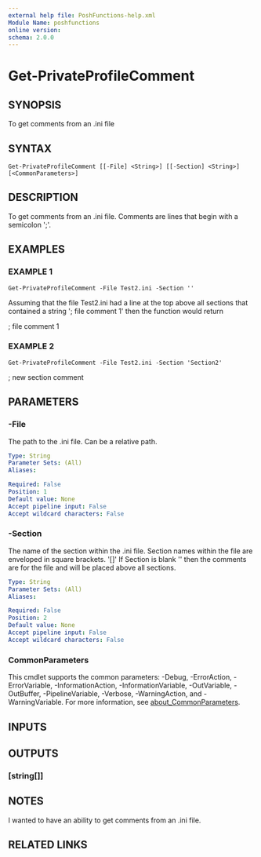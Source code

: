 ```yaml
---
external help file: PoshFunctions-help.xml
Module Name: poshfunctions
online version:
schema: 2.0.0
---
```


# Get-PrivateProfileComment

## SYNOPSIS
To get comments from an .ini file

## SYNTAX

```
Get-PrivateProfileComment [[-File] <String>] [[-Section] <String>] [<CommonParameters>]
```

## DESCRIPTION
To get comments from an .ini file.
Comments are lines that begin with a
semicolon ';'.

## EXAMPLES

### EXAMPLE 1
```
Get-PrivateProfileComment -File Test2.ini -Section ''
```

Assuming that the file Test2.ini had a line at the top above all sections
that contained a string '; file comment 1' then the function would return

; file comment 1

### EXAMPLE 2
```
Get-PrivateProfileComment -File Test2.ini -Section 'Section2'
```

; new section comment

## PARAMETERS

### -File
The path to the .ini file.
Can be a relative path.

```yaml
Type: String
Parameter Sets: (All)
Aliases:

Required: False
Position: 1
Default value: None
Accept pipeline input: False
Accept wildcard characters: False
```

### -Section
The name of the section within the .ini file.
Section names within the file
are enveloped in square brackets.
'\[\]'
If Section is blank '' then the comments are for the file and will be placed
above all sections.

```yaml
Type: String
Parameter Sets: (All)
Aliases:

Required: False
Position: 2
Default value: None
Accept pipeline input: False
Accept wildcard characters: False
```

### CommonParameters
This cmdlet supports the common parameters: -Debug, -ErrorAction, -ErrorVariable, -InformationAction, -InformationVariable, -OutVariable, -OutBuffer, -PipelineVariable, -Verbose, -WarningAction, and -WarningVariable. For more information, see [about_CommonParameters](http://go.microsoft.com/fwlink/?LinkID=113216).

## INPUTS

## OUTPUTS

### [string[]]
## NOTES
I wanted to have an ability to get comments from an .ini file.

## RELATED LINKS
